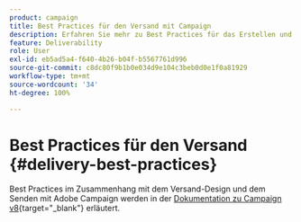 ```yaml
---
product: campaign
title: Best Practices für den Versand mit Campaign
description: Erfahren Sie mehr zu Best Practices für das Erstellen und Durchführen eines Versands
feature: Deliverability
role: User
exl-id: eb5ad5a4-f640-4b26-b04f-b5567761d996
source-git-commit: c8dc80f9b1b0e034d9e104c3beb0d0e1f0a81929
workflow-type: tm+mt
source-wordcount: '34'
ht-degree: 100%

---
```


# Best Practices für den Versand {#delivery-best-practices}

Best Practices im Zusammenhang mit dem Versand-Design und dem Senden mit Adobe Campaign werden in der [Dokumentation zu Campaign v8](https://experienceleague.adobe.com/de/docs/campaign/campaign-v8/send/delivery-best-practices){target="_blank"} erläutert.
